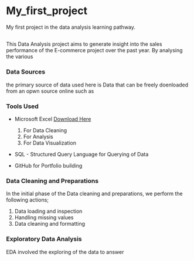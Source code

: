 # My_first_project
My first project in the data analysis learning pathway.

## 
This Data Analysis project aims to generate insight into the sales performance of the E-commerce project over the past year. By analysing the various

### Data Sources
the primary source of data used here is Data that can be freely doenloaded from an opwn source online such as 

### Tools Used
- Microsoft Excel [Download Here](https://www.microsoft.com) 
  1.  For Data Cleaning
  2.  For Analysis
  3.  For Data Visualization
    
- SQL - Structured Query Language for Querying of Data
- GitHub for Portfolio building

### Data Cleaning and Preparations
In the initial phase of the Data cleaning and preparations, we perform the following actions;
1. Data loading and inspection
2. Handling missing values
3. Data cleaning and formatting

### Exploratory Data Analysis
EDA involved the exploring of the data to answer 
